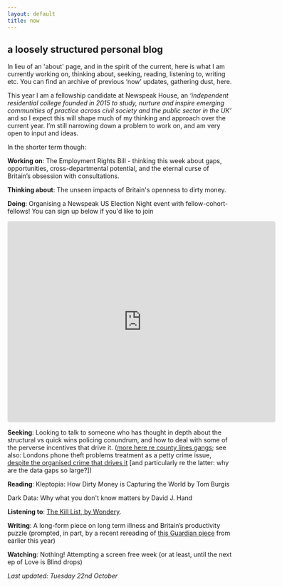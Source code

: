 ```yaml
---
layout: default
title: now
---
```



## a loosely structured personal blog
 
In lieu of an 'about' page, and in the spirit of the current, here is what I am currently working on, thinking about, seeking, reading, listening to, writing etc. You can find an archive of previous ‘now’ updates, gathering dust, here.

This year I am a fellowship candidate at Newspeak House, an *‘independent residential college founded in 2015 to study, nurture and inspire emerging communities of practice across civil society and the public sector in the UK’* and so I expect this will shape much of my thinking and approach over the current year. I’m still narrowing down a problem to work on, and am very open to input and ideas.

In the shorter term though: 

**Working on**: The Employment Rights Bill - thinking this week about gaps, opportunities, cross-departmental potential, and the eternal curse of Britain’s obsession with consultations.

**Thinking about**: The unseen impacts of Britain's openness to dirty money.

**Doing**: Organising a Newspeak US Election Night event with fellow-cohort-fellows! You can sign up below if you'd like to join

<iframe
  src="https://lu.ma/embed/event/evt-s0Idp3N9Husq9Mt/simple"
  width="600"
  height="450"
  frameborder="0"
  style="border: 1px solid #bfcbda88; border-radius: 4px;"
  allowfullscreen=""
  aria-hidden="false"
  tabindex="0"
></iframe>

**Seeking**: Looking to talk to someone who has thought in depth about the structural vs quick wins policing conundrum, and how to deal with some of the perverse incentives that drive it. ([more here re county lines gangs](https://www.tandfonline.com/doi/full/10.1080/10439463.2023.2223341); see also: Londons phone theft problems treatment as a petty crime issue, [despite the organised crime that drives it](https://www.ibtimes.co.uk/cybersecurity-expert-reveals-why-more-more-stolen-phones-london-are-ending-china-1726329) [and particularly re the latter: why are the data gaps so large?])

**Reading**: Kleptopia: How Dirty Money is Capturing the World by Tom Burgis

Dark Data: Why what you don't know matters by David J. Hand

**Listening to**: [The Kill List, by Wondery](https://wondery.com/shows/kill-list/). 

**Writing**: A long-form piece on long term illness and Britain’s productivity puzzle (prompted, in part, by a recent rereading of [this Guardian piece](https://www.theguardian.com/society/2023/dec/24/500000-under-35s-out-of-work-long-term-illness-uk) from earlier this year)

**Watching**: Nothing! Attempting a screen free week (or at least, until the next ep of Love is Blind drops)

*Last updated: Tuesday 22nd October*
